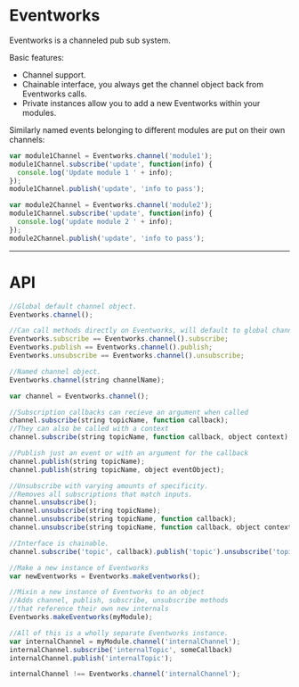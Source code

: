 Eventworks
=========

Eventworks is a channeled pub sub system.

Basic features:
 * Channel support.
 * Chainable interface, you always get the channel object back from Eventworks calls.
 * Private instances allow you to add a new Eventworks within your modules.

Similarly named events belonging to different modules are put on their own channels:

```javascript
var module1Channel = Eventworks.channel('module1');
module1Channel.subscribe('update', function(info) {
  console.log('Update module 1 ' + info);
});
module1Channel.publish('update', 'info to pass');

var module2Channel = Eventworks.channel('module2');
module1Channel.subscribe('update', function(info) {
  console.log('update module 2 ' + info);
});
module2Channel.publish('update', 'info to pass');
```

---

API
=========

```javascript
//Global default channel object.
Eventworks.channel();

//Can call methods directly on Eventworks, will default to global channel.
Eventworks.subscribe == Eventworks.channel().subscribe;
Eventworks.publish == Eventworks.channel().publish;
Eventworks.unsubscribe == Eventworks.channel().unsubscribe;

//Named channel object.
Eventworks.channel(string channelName);

var channel = Eventworks.channel();

//Subscription callbacks can recieve an argument when called
channel.subscribe(string topicName, function callback);
//They can also be called with a context
channel.subscribe(string topicName, function callback, object context);

//Publish just an event or with an argument for the callback
channel.publish(string topicName);
channel.publish(string topicName, object eventObject);

//Unsubscribe with varying amounts of specificity.
//Removes all subscriptions that match inputs.
channel.unsubscribe();
channel.unsubscribe(string topicName);
channel.unsubscribe(string topicName, function callback);
channel.unsubscribe(string topicName, function callback, object context);

//Interface is chainable.
channel.subscribe('topic', callback).publish('topic').unsubscribe('topic', callback);

//Make a new instance of Eventworks
var newEventworks = Eventworks.makeEventworks();

//Mixin a new instance of Eventworks to an object
//Adds channel, publish, subscribe, unsubscribe methods
//that reference their own new internals
Eventworks.makeEventworks(myModule);

//All of this is a wholly separate Eventworks instance.
var internalChannel = myModule.channel('internalChannel');
internalChannel.subscribe('internalTopic', someCallback)
internalChannel.publish('internalTopic');

internalChannel !== Eventworks.channel('internalChannel');
```